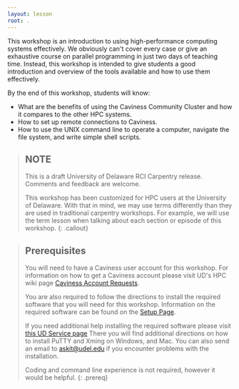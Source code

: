 ```yaml
---
layout: lesson
root: .
---
```


This workshop is an introduction to using high-performance computing systems effectively. We
obviously can't cover every case or give an exhaustive course on parallel programming in just two
days of teaching time. Instead, this workshop is intended to give students a good introduction and
overview of the tools available and how to use them effectively.

By the end of this workshop, students will know:
* What are the benefits of using the Caviness Community Cluster and how it compares to the other
  HPC systems.
* How to set up remote connections to Caviness.
* How to use the UNIX command line to operate a computer, navigate the file system, and write simple shell
  scripts.

> ## NOTE
>
> This is a draft University of Delaware RCI Carpentry release. Comments and feedback are welcome.
>
>
> This workshop has been customized for HPC users at the University of Delaware. With that in mind, we may use terms differently than they are used in traditional carpentry workshops. For example, 
> we will use the term lesson when talking about each section or episode of this workshop. 
{: .callout}

> ## Prerequisites
>
> You will need to have a Caviness user account for this workshop. For information on how to 
> get a Caviness account please visit UD's HPC wiki page 
> [Caviness Account Requests](https://docs.hpc.udel.edu/abstract/caviness/account/account).
> 
> 
> You are also required to follow the directions to install the required software that you will need
> for this workshop. Information on the required software can be found on the [Setup Page](./setup/).
> 
> If you need additional help installing the required software please visit 
> [this UD Service page](https://services.udel.edu/TDClient/32/Portal/KB/ArticleDet?ID=491) There
> you will find additional directions on how to install PuTTY and Xming on Windows, and Mac.
> You can also send an email to [askit@udel.edu](mailto:askit@udel.edu) if you encounter problems with the installation.
> 
> 
> Coding and command line experience is not required, however it would be helpful. 
{: .prereq}

